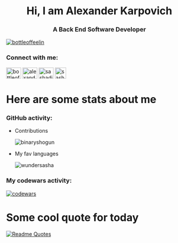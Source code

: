 <h1 align="center">Hi, I am Alexander Karpovich</h1>

<h3 align="center">A Back End Software Developer</h3>

<p align="left"> <a href="https://twitter.com/bottleoffeelin" target="blank"><img src="https://img.shields.io/twitter/follow/bottleoffeelin?logo=twitter&style=for-the-badge" alt="bottleoffeelin" /></a> </p>

<h3 align="left">Connect with me:</h3>
<p align="left">
<a href="https://twitter.com/bottleoffeelin" target="blank"><img align="center" src="https://raw.githubusercontent.com/rahuldkjain/github-profile-readme-generator/master/src/images/icons/Social/twitter.svg" alt="bottleoffeelin" height="30" width="40" /></a>
<a href="https://linkedin.com/in/alexanderkarpovich" target="blank"><img align="center" src="https://raw.githubusercontent.com/rahuldkjain/github-profile-readme-generator/master/src/images/icons/Social/linked-in-alt.svg" alt="alexanderkarpovich" height="30" width="40" /></a>
<a href="https://instagram.com/sashadisappeared" target="blank"><img align="center" src="https://raw.githubusercontent.com/rahuldkjain/github-profile-readme-generator/master/src/images/icons/Social/instagram.svg" alt="sashadisappeared" height="30" width="40" /></a>
<a href="https://t.me/sashadisappeared" target="blank"><img align="center" src="https://upload.wikimedia.org/wikipedia/commons/thumb/8/82/Telegram_logo.svg/512px-Telegram_logo.svg.png?20220101141644" alt="sashadisappeared" height="30" /></a>
</p>

# Here are some stats about me
### GitHub activity:
<ul>
  <li>
    <p>Contributions</p>
    <p>
      <img align="center" src="https://streak-stats.demolab.com?user=binaryshogun&theme=dark&hide_border=true&date_format=j%20M%5B%20Y%5D&" 
           alt="binaryshogun" />
    </p>
  </li>
  <li>
    <p>My fav languages</p>
    <p>
      <img align="center" src="https://github-readme-stats.vercel.app/api/top-langs?username=binaryshogun&show_icons=true&locale=en&layout=compact" 
           alt="wundersasha" />
    </p>
</ul>

### My codewars activity:
[![codewars](https://www.codewars.com/users/AlexanderKarpovich/badges/large)](https://www.codewars.com/users/AlexanderKarpovich)

# Some cool quote for today
[![Readme Quotes](https://quotes-github-readme.vercel.app/api?type=horizontal&theme=dark)](https://github.com/piyushsuthar/github-readme-quotes)
